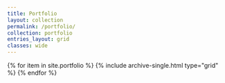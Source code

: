 ```yaml
---
title: Portfolio
layout: collection
permalink: /portfolio/
collection: portfolio
entries_layout: grid
classes: wide
---
```


{% for item in site.portfolio %}
  {% include archive-single.html type="grid" %}
{% endfor %}